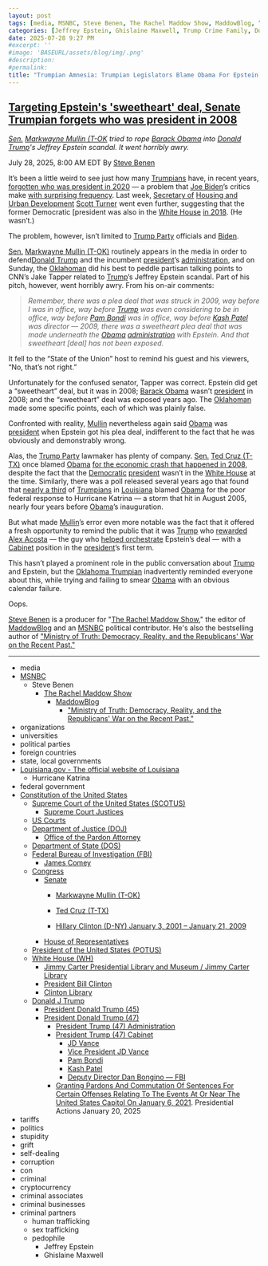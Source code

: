 ```yaml
---
layout: post
tags: [media, MSNBC, Steve Benen, The Rachel Maddow Show, MaddowBlog, “Ministry of Truth –  Democracy Reality and the Republicans’ War on the Recent Past.”, organizations, universities, political parties, foreign countries, state local governments, Louisiana.gov - The official website of Louisiana, Hurricane Katrina, federal government, Constitution of the United States, Supreme Court of the United States (SCOTUS), Supreme Court Justices, US Courts, Department of Justice (DOJ), Office of the Pardon Attorney, Department of State (DOS), Federal Bureau of Investigation (FBI), James Comey, Congress, Senate, Markwayne Mullin (T-OK),  Ted Cruz (T-TX),  Hillary Clinton (D-NY) January 3 2001 – January 21 2009,  House of Representatives, President of the United States (POTUS), White House (WH), Jimmy Carter Presidential Library and Museum / Jimmy Carter Library, President Bill Clinton, Clinton Library, Donald J Trump, President Donald Trump (45), President Donald Trump (47), President Trump (47) Administration, President Trump (47) Cabinet, JD Vance, Vice President JD Vance, Pam Bondi, Kash Patel, Deputy Director Dan Bongino — FBI, Granting Pardons And Commutation Of Sentences For Certain Offenses Relating To The Events At Or Near The United States Capitol On January 6 2021. Presidential Actions January 20 2025, tariffs, politics, stupidity, grift, self-dealing, corruption, con, criminal, cryptocurrency, criminal associates, criminal businesses, criminal partners, human trafficking, sex trafficking, pedophile, Jeffrey Epstein, Ghislaine Maxwell]
categories: [Jeffrey Epstein, Ghislaine Maxwell, Trump Crime Family, Donald Trump]
date: 2025-07-28 9:27 PM
#excerpt: ''
#image: 'BASEURL/assets/blog/img/.png'
#description:
#permalink:
title: "Trumpian Amnesia: Trumpian Legislators Blame Obama For Epstein’s “Sweetheart Deal”. Hint: It Was Trump 1.0"
---
```



## [Targeting Epstein's 'sweetheart' deal, Senate Trumpian forgets who was president in 2008](https://www.msnbc.com/rachel-maddow-show/maddowblog/targeting-epsteins-sweetheart-deal-senate-republican-forgets-was-presi-rcna221432)

*[Sen.](https://www.senate.gov/) [Markwayne Mullin (T-OK](https://www.mullin.senate.gov/) tried to rope [Barack Obama](https://obamawhitehouse.archives.gov/) into [Donald Trump](https://www.donaldjtrump.com/)'s Jeffrey Epstein scandal. It went horribly awry.*

July 28, 2025, 8:00 AM EDT
By [Steve Benen](https://www.msnbc.com/author/steve-benen-ncpn433601)

It’s been a little weird to see just how many [Trumpians](https://www.gop.com/) have, in recent years, [forgotten who was president in 2020](https://www.msnbc.com/rachel-maddow-show/maddowblog/republicans-keep-forgetting-was-president-2020-rcna168496) — a problem that [Joe Biden](https://bidenwhitehouse.archives.gov/)’s critics make [with surprising frequency](https://bsky.app/profile/atrupar.com/post/3ltx6abp25k24). Last week, [Secretary of]() [Housing and Urban Development](https://www.hud.goc/) [Scott Turner]() went even further, suggesting that the former Democratic [president was also in the [White House](https://www.whitehouse.gov/) [in 2018](https://www.msnbc.com/rachel-maddow-show/maddowblog/interest-rates-fed-trump-powell-republicans-economy-rcna221155). (He wasn’t.)

The problem, however, isn’t limited to [Trump Party](https://www.gop.com/) officials and [Biden](https://bidenwhitehouse.archives.gov/).

[Sen.](https://www.senate.gov/) [Markwayne Mullin (T-OK)](https://www.mullin.senate.gov/) routinely appears in the media in order to defend[Donald Trump](https://www.donaldjtrump.com/) and the incumbent [president](https://www.whitehouse.gov/)’s [administration](https://www.whitehouse.gov/administration/), and on Sunday, the [Oklahoman](https://www.mullin.senate.gov/) did his best to peddle partisan talking points to CNN’s Jake Tapper related to [Trump](https://www.donaldjtrump.com/)’s Jeffrey Epstein scandal. Part of his pitch, however, went horribly awry. From his on-air comments:

> *Remember, there was a plea deal that was struck in 2009, way before I was in office, way before [Trump](https://www.donaldjtrump.com/) was even considering to be in office, way before [Pam Bondi](https://www.justice.gov/ag/staff-profile/meet-attorney-general) was in office, way before [Kash Patel](https://www.fbi.gov/about/leadership-and-structure/director-patel) was director — 2009, there was a sweetheart plea deal that was made underneath the [Obama](https://obamawhitehouse.archives.gov/) [administration](https://www.whitehouse.gov/administration/) with Epstein. And that sweetheart [deal] has not been exposed.*

It fell to the “State of the Union” host to remind his guest and his viewers, “No, that’s not right.”

Unfortunately for the confused senator, Tapper was correct. Epstein did get a “sweetheart” deal, but it was in 2008; [Barack Obama](https://obamawhitehouse.archives.gov/) wasn’t [president](https://www.whitehouse.gov/) in 2008; and the “sweetheart” deal was exposed years ago. The [Oklahoman](https://www.mullin.senate.gov/) made some specific points, each of which was plainly false.

Confronted with reality, [Mullin](https://www.mullin.senate.gov/) nevertheless again said [Obama](https://obamawhitehouse.archives.gov/) was [president](https://www.whitehouse.gov/) when Epstein got his plea deal, indifferent to the fact that he was obviously and demonstrably wrong.

Alas, the [Trump Party](https://www.gop.com/) lawmaker has plenty of company. [Sen.](https://www.senate.gov/) [Ted Cruz (T-TX)](https://www.cruz.senate.gov/) once blamed [Obama](https://obamawhitehouse.archives.gov/) [for the economic crash that happened in 2008](https://www.msnbc.com/rachel-maddow-show/cruz-tries-blame-obama-2008-crash-msna586036), despite the fact that the [Democratic](https://www.democrats.org/) [president](https://www.whitehouse.gov/) wasn’t in the [White House](https://www.whitehouse.gov/) at the time. Similarly, there was a poll released several years ago that found that [nearly a third](http://www.huffingtonpost.com/2013/08/21/obama-hurricane-katrina_n_3790612.html) of [Trumpians](https://www.gop.com/) in [Louisiana](https://www.louisiana.gov/) blamed [Obama](https://obamawhitehouse.archives.gov/) for the poor federal response to Hurricane Katrina — a storm that hit in August 2005, nearly four years before [Obama](https://obamawhitehouse.archives.gov/)’s inauguration.

But what made [Mullin](https://www.mullin.senate.gov/)’s error even more notable was the fact that it offered a fresh opportunity to remind the public that it was [Trump](https://www.donaldjtrump.com/) who [rewarded Alex Acosta](https://www.msnbc.com/rachel-maddow-show/labor-secretary-alex-acosta-resigns-under-cloud-scandal-msna1251871) — the guy who [helped orchestrate](https://www.msnbc.com/rachel-maddow-show/following-epsteins-arrest-trump-cabinet-sec-faces-resignation-calls-msna1250571) Epstein’s deal — with a [Cabinet](https://www.whitehouse.gov/administration/the-cabinet/) position in the [president](https://www.whitehouse.gov/)’s first term.

This hasn’t played a prominent role in the public conversation about [Trump](https://www.donaldjtrump.com/) and Epstein, but the [Oklahoma Trumpian](https://www.mullin.senate.gov/) inadvertently reminded everyone about this, while trying and failing to smear [Obama](https://obamawhitehouse.archives.gov/) with an obvious calendar failure.

Oops.

[Steve Benen](https://www.msnbc.com/author/steve-benen-ncpn433601) is a producer for "[The Rachel Maddow Show](https://www.msnbc.com/rachel-maddow-show)," the editor of [MaddowBlog](https://www.msnbc.com/rachel-maddow-show) and an [MSNBC](https://www.msnbc.com/) political contributor. He's also the bestselling author of ["Ministry of Truth: Democracy, Reality, and the Republicans' War on the Recent Past."](https://www.harpercollins.com/products/ministry-of-truth-steve-benen)

----
- media
- [MSNBC](https://www.msnbc.com/)
    - Steve Benen
        - [The Rachel Maddow Show](https://www.msnbc.com/rachel-maddow-show)
            - [MaddowBlog](https://www.msnbc.com/rachel-maddow-show) 
                - ["Ministry of Truth: Democracy, Reality, and the Republicans' War on the Recent Past."](https://www.harpercollins.com/products/ministry-of-truth-steve-benen)
- organizations 
- universities 
- political parties 
- foreign countries 
- state, local governments
- [Louisiana.gov - The official website of Louisiana](https://www.louisiana.gov/)
    - Hurricane Katrina 
- federal government 
- [Constitution of the United States](https://constitution.congress.gov/)
    - [Supreme Court of the United States (SCOTUS)](https://www.supremecourt.gov/)
        - [Supreme Court Justices](https://www.supremecourt.gov/about/justices.aspx)
    - [US Courts](https://www.uscourts.gov/)
    - [Department of Justice (DOJ)](https://www.justice.gov/)
        - [Office of the Pardon Attorney](https://www.justice.gov/pardon)
   - [Department of State (DOS)](https://www.state.gov/)
    - [Federal Bureau of Investigation (FBI)](https://www.fbi.gov/)
        - [James Comey](https://www.fbi.gov/history/directors/james-b-comey)
    - [Congress](https://www.congress.gov/)
        - [Senate](https://www.senate.gov/)
            - [Markwayne Mullin (T-OK)](https://www.mullin.senate.gov/)
            - [Ted Cruz (T-TX)](https://www.cruz.senate.gov/)

            - [Hillary Clinton (D-NY) January 3, 2001 – January 21, 2009](https://bioguide.congress.gov/search/bio/C001041)
        - [House of Representatives](https://www.house.gov/)
    - [President of the United States (POTUS)](https://www.whitehouse.gov/)
    - [White House (WH)](https://www.whitehouse.gov/)
        - [Jimmy Carter Presidential Library and Museum / Jimmy Carter Library](https://www.jimmycarterlibrary.gov/jimmy-carter-presidential-library-and-museum)
        - [President Bill Clinton](https://clintonwhitehouse2.archives.gov/)
        - [Clinton Library](https://www.clintonlibrary.gov/)
    - [Donald J Trump](https://www.donaldjtrump.com/)
        - [President Donald Trump (45)](https://trumpwhitehouse.archives.gov/)
        - [President Donald Trump (47)](https://www.whitehouse.gov/administration/donald-j-trump/)
            - [President Trump (47) Administration](https://www.whitehouse.gov/administration/)
            - [President Trump (47) Cabinet](https://www.whitehouse.gov/administration/the-cabinet/)
                - [JD Vance](https://www.linkedin.com/in/jd-vance-770a9047/)
                - [Vice President JD Vance](https://www.whitehouse.gov/administration/jd-vance/)
                - [Pam Bondi](https://www.justice.gov/ag/staff-profile/meet-attorney-general)
                - [Kash Patel](https://www.fbi.gov/about/leadership-and-structure/director-patel)
                - [Deputy Director Dan Bongino — FBI](https://www.fbi.gov/about/leadership-and-structure/deputy-director-dan-bongino)
            - [Granting Pardons And Commutation Of Sentences For Certain Offenses Relating To The Events At Or Near The United States Capitol On January 6, 2021](https://www.whitehouse.gov/presidential-actions/2025/01/granting-pardons-and-commutation-of-sentences-for-certain-offenses-relating-to-the-events-at-or-near-the-united-states-capitol-on-january-6-2021/). Presidential Actions January 20, 2025
- tariffs
- politics
- stupidity
- grift
- self-dealing
- corruption
- con
- criminal 
- cryptocurrency 
- criminal associates
- criminal businesses
- criminal partners
    - human trafficking 
    - sex trafficking 
    - pedophile 
        - Jeffrey Epstein 
        - Ghislaine Maxwell
